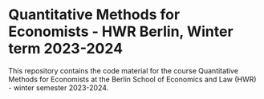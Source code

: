 # Quantitative Methods for Economists - HWR Berlin, Winter term 2023-2024

This repository contains the code material for the course Quantitative Methods for Economists at the Berlin School of Economics and Law (HWR) - winter semester 2023-2024.
